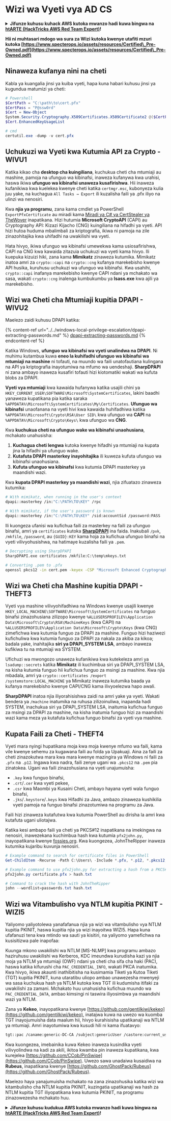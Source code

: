 # Wizi wa Vyeti vya AD CS

<details>

<summary><strong>Jifunze kuhusu kuhack AWS kutoka mwanzo hadi kuwa bingwa na</strong> <a href="https://training.hacktricks.xyz/courses/arte"><strong>htARTE (HackTricks AWS Red Team Expert)</strong></a><strong>!</strong></summary>

Njia nyingine za kusaidia HackTricks:

* Ikiwa unataka kuona **kampuni yako inatangazwa kwenye HackTricks** au **kupakua HackTricks kwa muundo wa PDF** Angalia [**MPANGO WA KUJIUNGA**](https://github.com/sponsors/carlospolop)!
* Pata [**swag rasmi wa PEASS & HackTricks**](https://peass.creator-spring.com)
* Gundua [**The PEASS Family**](https://opensea.io/collection/the-peass-family), mkusanyiko wetu wa [**NFTs**](https://opensea.io/collection/the-peass-family) ya kipekee
* **Jiunge na** 💬 [**Kikundi cha Discord**](https://discord.gg/hRep4RUj7f) au [**kikundi cha telegram**](https://t.me/peass) au **tufuate** kwenye **Twitter** 🐦 [**@carlospolopm**](https://twitter.com/hacktricks_live)**.**
* **Shiriki mbinu zako za kuhack kwa kuwasilisha PRs kwenye** [**HackTricks**](https://github.com/carlospolop/hacktricks) na [**HackTricks Cloud**](https://github.com/carlospolop/hacktricks-cloud) repos za github.

</details>

**Hii ni muhtasari mdogo wa sura za Wizi kutoka kwenye utafiti mzuri kutoka [https://www.specterops.io/assets/resources/Certified\_Pre-Owned.pdf](https://www.specterops.io/assets/resources/Certified\_Pre-Owned.pdf)**


## Ninaweza kufanya nini na cheti

Kabla ya kuangalia jinsi ya kuiba vyeti, hapa kuna habari kuhusu jinsi ya kugundua matumizi ya cheti:
```powershell
# Powershell
$CertPath = "C:\path\to\cert.pfx"
$CertPass = "P@ssw0rd"
$Cert = New-Object
System.Security.Cryptography.X509Certificates.X509Certificate2 @($CertPath, $CertPass)
$Cert.EnhancedKeyUsageList

# cmd
certutil.exe -dump -v cert.pfx
```
## Uchukuzi wa Vyeti kwa Kutumia API za Crypto - WIVU1

Katika kikao cha **desktop cha kuingiliana**, kuchukua cheti cha mtumiaji au mashine, pamoja na ufunguo wa kibinafsi, inaweza kufanywa kwa urahisi, haswa ikiwa **ufunguo wa kibinafsi unaweza kusafirishwa**. Hii inaweza kufanikiwa kwa kuelekea kwenye cheti katika `certmgr.msc`, kubonyeza kulia juu yake, na kuchagua `All Tasks → Export` ili kuzalisha faili ya .pfx iliyo na ulinzi wa nenosiri.

Kwa **njia ya programu**, zana kama cmdlet ya PowerShell `ExportPfxCertificate` au miradi kama [Miradi ya C# ya CertStealer ya TheWover](https://github.com/TheWover/CertStealer) inapatikana. Hizi hutumia **Microsoft CryptoAPI** (CAPI) au Cryptography API: Kizazi Kijacho (CNG) kuingiliana na hifadhi ya vyeti. API hizi hutoa huduma mbalimbali za kriptografia, ikiwa ni pamoja na zile zinazohitajika kwa uhifadhi na uwakilishi wa vyeti.

Hata hivyo, ikiwa ufunguo wa kibinafsi umewekwa kama usiosafirishwa, CAPI na CNG kwa kawaida zitazuia uchukuzi wa vyeti kama hivyo. Ili kuepuka kizuizi hiki, zana kama **Mimikatz** zinaweza kutumika. Mimikatz inatoa amri za `crypto::capi` na `crypto::cng` kufanya marekebisho kwenye API husika, kuruhusu uchukuzi wa ufunguo wa kibinafsi. Kwa usahihi, `crypto::capi` inafanya marekebisho kwenye CAPI ndani ya mchakato wa sasa, wakati `crypto::cng` inalenga kumbukumbu ya **lsass.exe** kwa ajili ya marekebisho.

## Wizi wa Cheti cha Mtumiaji kupitia DPAPI - WIVU2

Maelezo zaidi kuhusu DPAPI katika:

{% content-ref url="../../windows-local-privilege-escalation/dpapi-extracting-passwords.md" %}
[dpapi-extracting-passwords.md](../../windows-local-privilege-escalation/dpapi-extracting-passwords.md)
{% endcontent-ref %}

Katika Windows, **ufunguo wa kibinafsi wa vyeti unalindwa na DPAPI**. Ni muhimu kutambua kuwa **eneo la kuhifadhi ufunguo wa kibinafsi wa mtumiaji na mashine** ni tofauti, na muundo wa faili unatofautiana kulingana na API ya kriptografia inayotumiwa na mfumo wa uendeshaji. **SharpDPAPI** ni zana ambayo inaweza kusafiri tofauti hizi kiotomatiki wakati wa kufuta blobs za DPAPI.

**Vyeti vya mtumiaji** kwa kawaida hufanywa katika usajili chini ya `HKEY_CURRENT_USER\SOFTWARE\Microsoft\SystemCertificates`, lakini baadhi yanaweza kupatikana pia katika saraka `%APPDATA%\Microsoft\SystemCertificates\My\Certificates`. **Ufunguo wa kibinafsi** unaofanana na vyeti hivi kwa kawaida huhifadhiwa katika `%APPDATA%\Microsoft\Crypto\RSA\User SID\` kwa ufunguo wa **CAPI** na `%APPDATA%\Microsoft\Crypto\Keys\` kwa ufunguo wa **CNG**.

Kwa **kuchukua cheti na ufunguo wake wa kibinafsi unaohusiana**, mchakato unahusisha:

1. **Kuchagua cheti lengwa** kutoka kwenye hifadhi ya mtumiaji na kupata jina la hifadhi ya ufunguo wake.
2. **Kutafuta DPAPI masterkey inayohitajika** ili kuweza kufuta ufunguo wa kibinafsi unaohusiana.
3. **Kufuta ufunguo wa kibinafsi** kwa kutumia DPAPI masterkey ya maandishi wazi.

Kwa **kupata DPAPI masterkey ya maandishi wazi**, njia zifuatazo zinaweza kutumika:
```bash
# With mimikatz, when running in the user's context
dpapi::masterkey /in:"C:\PATH\TO\KEY" /rpc

# With mimikatz, if the user's password is known
dpapi::masterkey /in:"C:\PATH\TO\KEY" /sid:accountSid /password:PASS
```
Ili kuongeza ufanisi wa kufichua faili za masterkey na faili za ufunguo binafsi, amri ya `certificates` kutoka [**SharpDPAPI**](https://github.com/GhostPack/SharpDPAPI) ina faida. Inakubali `/pvk`, `/mkfile`, `/password`, au `{GUID}:KEY` kama hoja za kufichua ufunguo binafsi na vyeti vilivyohusishwa, na hatimaye kuzalisha faili ya `.pem`.
```bash
# Decrypting using SharpDPAPI
SharpDPAPI.exe certificates /mkfile:C:\temp\mkeys.txt

# Converting .pem to .pfx
openssl pkcs12 -in cert.pem -keyex -CSP "Microsoft Enhanced Cryptographic Provider v1.0" -export -out cert.pfx
```
## Wizi wa Cheti cha Mashine kupitia DPAPI - THEFT3

Vyeti vya mashine vilivyohifadhiwa na Windows kwenye usajili kwenye `HKEY_LOCAL_MACHINE\SOFTWARE\Microsoft\SystemCertificates` na funguo binafsi zinazohusiana zilizopo kwenye `%ALLUSERSPROFILE%\Application Data\Microsoft\Crypto\RSA\MachineKeys` (kwa CAPI) na `%ALLUSERSPROFILE%\Application Data\Microsoft\Crypto\Keys` (kwa CNG) zimefichwa kwa kutumia funguo za DPAPI za mashine. Funguo hizi haziwezi kufichuliwa kwa kutumia funguo za DPAPI za nakala za akiba za kikoa; badala yake, inahitajika **siri ya DPAPI_SYSTEM LSA**, ambayo inaweza kufikiwa tu na mtumiaji wa SYSTEM.

Ufichuzi wa mwongozo unaweza kufanikiwa kwa kutekeleza amri ya `lsadump::secrets` katika **Mimikatz** ili kuchimbua siri ya DPAPI_SYSTEM LSA, na kisha kutumia funguo hii kufichua funguo za msingi za mashine. Kwa njia mbadala, amri ya `crypto::certificates /export /systemstore:LOCAL_MACHINE` ya Mimikatz inaweza kutumika baada ya kufanya marekebisho kwenye CAPI/CNG kama ilivyoelezwa hapo awali.

**SharpDPAPI** inatoa njia iliyorahisishwa zaidi na amri yake ya vyeti. Wakati bendera ya `/machine` inatumika na ruhusa zilizoinuliwa, inapanda hadi SYSTEM, inachukua siri ya DPAPI_SYSTEM LSA, inaitumia kufichua funguo za msingi za DPAPI za mashine, na kisha inatumia funguo hizi za maandishi wazi kama meza ya kutafuta kufichua funguo binafsi za vyeti vya mashine.

## Kupata Faili za Cheti - THEFT4

Vyeti mara nyingi hupatikana moja kwa moja kwenye mfumo wa faili, kama vile kwenye sehemu za kugawana faili au folda ya Upakuaji. Aina za faili za cheti zinazokutwa mara kwa mara kwenye mazingira ya Windows ni faili za `.pfx` na `.p12`. Ingawa kwa nadra, faili zenye ugani wa `.pkcs12` na `.pem` pia zinatokea. Ugani wa faili zinazohusiana na vyeti unajumuisha:
- `.key` kwa funguo binafsi,
- `.crt`/`.cer` kwa vyeti pekee,
- `.csr` kwa Maombi ya Kusaini Cheti, ambayo hayana vyeti wala funguo binafsi,
- `.jks`/`.keystore`/`.keys` kwa Hifadhi za Java, ambazo zinaweza kushikilia vyeti pamoja na funguo binafsi zinazotumiwa na programu za Java.

Faili hizi zinaweza kutafutwa kwa kutumia PowerShell au dirisha la amri kwa kutafuta ugani uliotajwa.

Katika kesi ambapo faili ya cheti ya PKCS#12 inapatikana na imekingwa na nenosiri, inawezekana kuchimbua hash kwa kutumia `pfx2john.py`, inayopatikana kwenye [fossies.org](https://fossies.org/dox/john-1.9.0-jumbo-1/pfx2john_8py_source.html). Kwa kuongezea, JohnTheRipper inaweza kutumika kujaribu kuvunja nenosiri.
```powershell
# Example command to search for certificate files in PowerShell
Get-ChildItem -Recurse -Path C:\Users\ -Include *.pfx, *.p12, *.pkcs12, *.pem, *.key, *.crt, *.cer, *.csr, *.jks, *.keystore, *.keys

# Example command to use pfx2john.py for extracting a hash from a PKCS#12 file
pfx2john.py certificate.pfx > hash.txt

# Command to crack the hash with JohnTheRipper
john --wordlist=passwords.txt hash.txt
```
## Wizi wa Vitambulisho vya NTLM kupitia PKINIT - WIZI5

Yaliyomo yaliyotolewa yanafafanua njia ya wizi wa vitambulisho vya NTLM kupitia PKINIT, haswa kupitia njia ya wizi inayoitwa WIZI5. Hapa kuna ufafanuzi tena kwa mtindo wa sauti ya kisitiri, na yaliyomo yamefichwa na kusisitizwa pale inapofaa:

Kuunga mkono uwakilishi wa NTLM [MS-NLMP] kwa programu ambazo haziruhusu uwakilishi wa Kerberos, KDC imeundwa kurudisha kazi ya njia moja ya NTLM ya mtumiaji (OWF) ndani ya cheti cha sifa cha haki (PAC), haswa katika kifurushi cha `PAC_CREDENTIAL_INFO`, wakati PKCA inatumika. Kwa hivyo, ikiwa akaunti inathibitisha na kusimamia Tiketi ya Kutoa Tiketi (TGT) kupitia PKINIT, kuna utaratibu uliopo ambao unawezesha mwenyeji wa sasa kuchukua hash ya NTLM kutoka kwa TGT ili kudumisha itifaki za uwakilishi za zamani. Mchakato huu unahusisha kufichua muundo wa `PAC_CREDENTIAL_DATA`, ambao kimsingi ni taswira iliyosimbwa ya maandishi wazi ya NTLM.

Zana ya **Kekeo**, inayopatikana kwenye [https://github.com/gentilkiwi/kekeo](https://github.com/gentilkiwi/kekeo), inatajwa kuwa na uwezo wa kuomba TGT inayojumuisha data maalum hii, hivyo kurahisisha upatikanaji wa NTLM ya mtumiaji. Amri inayotumiwa kwa kusudi hili ni kama ifuatavyo:
```bash
tgt::pac /caname:generic-DC-CA /subject:genericUser /castore:current_user /domain:domain.local
```
Kwa kuongezea, imebainika kuwa Kekeo inaweza kusindika vyeti vilivyolindwa na kadi za akili, ikitoa kwamba pin inaweza kupatikana, kwa kurejelea [https://github.com/CCob/PinSwipe](https://github.com/CCob/PinSwipe). Uwezo sawa unadaiwa kusaidiwa na **Rubeus**, inapatikana kwenye [https://github.com/GhostPack/Rubeus](https://github.com/GhostPack/Rubeus).

Maelezo haya yanajumuisha mchakato na zana zinazohusika katika wizi wa kitambulisho cha NTLM kupitia PKINIT, kuzingatia upatikanaji wa hash za NTLM kupitia TGT iliyopatikana kwa kutumia PKINIT, na programu zinazowezesha mchakato huu.

<details>

<summary><strong>Jifunze kuhusu kudukua AWS kutoka mwanzo hadi kuwa bingwa na</strong> <a href="https://training.hacktricks.xyz/courses/arte"><strong>htARTE (HackTricks AWS Red Team Expert)</strong></a><strong>!</strong></summary>

Njia nyingine za kusaidia HackTricks:

* Ikiwa unataka kuona **kampuni yako ikitangazwa kwenye HackTricks** au **kupakua HackTricks kwa muundo wa PDF** Angalia [**MPANGO WA KUJIUNGA**](https://github.com/sponsors/carlospolop)!
* Pata [**swag rasmi wa PEASS & HackTricks**](https://peass.creator-spring.com)
* Gundua [**The PEASS Family**](https://opensea.io/collection/the-peass-family), mkusanyiko wetu wa [**NFTs**](https://opensea.io/collection/the-peass-family) za kipekee
* **Jiunge na** 💬 [**Kikundi cha Discord**](https://discord.gg/hRep4RUj7f) au [**kikundi cha telegram**](https://t.me/peass) au **tufuate** kwenye **Twitter** 🐦 [**@carlospolopm**](https://twitter.com/hacktricks_live)**.**
* **Shiriki mbinu zako za kudukua kwa kuwasilisha PR kwa** [**HackTricks**](https://github.com/carlospolop/hacktricks) na [**HackTricks Cloud**](https://github.com/carlospolop/hacktricks-cloud) github repos.

</details>
